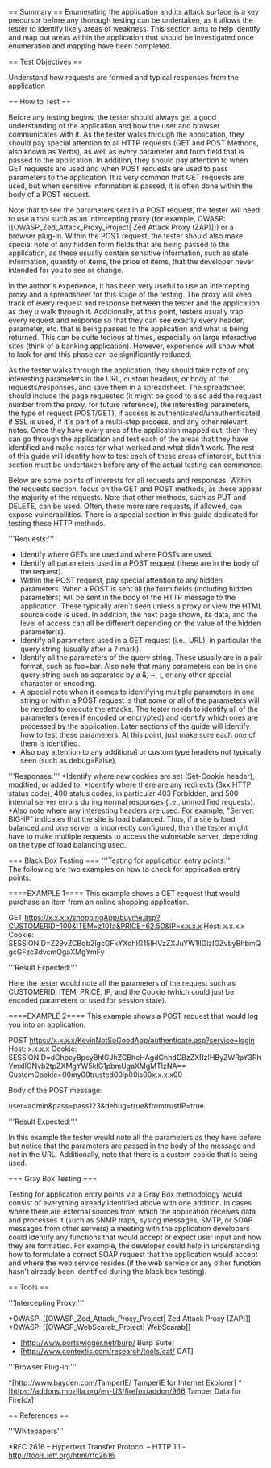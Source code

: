 == Summary ==
Enumerating the application and its attack surface is a key precursor before any thorough testing can be undertaken, as it allows the tester to identify likely areas of weakness. This section aims to help identify and map out areas within the application that should be investigated once enumeration and mapping have been completed.


== Test Objectives ==

Understand how requests are formed and typical responses from the application


== How to Test == 

Before any testing begins, the tester should always get a good understanding of the application and how the user and browser communicates with it.  As the tester walks through the application, they should pay special attention to all HTTP requests (GET and POST Methods, also known as Verbs), as well as every parameter and form field that is passed to the application.  In addition, they should pay attention to when GET requests are used and when POST requests are used to pass parameters to the application.  It is very common that GET requests are used, but when sensitive information is passed, it is often done within the body of a POST request.  


Note that to see the parameters sent in a POST request, the tester will need to use a tool such as an intercepting proxy (for example, OWASP: [[OWASP_Zed_Attack_Proxy_Project| Zed Attack Proxy (ZAP)]]) or a browser plug-in.  Within the POST request, the tester should also make special note of any hidden form fields that are being passed to the application, as these usually contain sensitive information, such as state information, quantity of items, the price of items, that the developer never intended for you to see or change.  


In the author's experience, it has been very useful to use an intercepting proxy and a spreadsheet for this stage of the testing.  The proxy will keep track of every request and response between the tester and the application as they u walk through it.  Additionally, at this point, testers usually trap every request and response so that they can see exactly every header, parameter, etc. that is being passed to the application and what is being returned.  This can be quite tedious at times, especially on large interactive sites (think of a banking application). However, experience will show what to look for and this phase can be significantly reduced.  


As the tester walks through the application, they should take note of any interesting parameters in the URL, custom headers, or body of the requests/responses, and save them in a spreadsheet.  The spreadsheet should include the page requested (it might be good to also add the request number from the proxy, for future reference), the interesting parameters, the type of request (POST/GET), if access is authenticated/unauthenticated, if SSL is used, if it's part of a multi-step process, and any other relevant notes.  Once they have every area of the application mapped out, then they can go through the application and test each of the areas that they have identified and make notes for what worked and what didn't work.  The rest of this guide will identify how to test each of these areas of interest, but this section must be undertaken before any of the actual testing can commence.


Below are some points of interests for all requests and responses.  Within the requests section, focus on the GET and POST methods, as these appear the majority of the requests.  Note that other methods, such as PUT and DELETE, can be used. Often, these more rare requests, if allowed, can expose vulnerabilities.  There is a special section in this guide dedicated for testing these HTTP methods.


'''Requests:'''
* Identify where GETs are used and where POSTs are used.
* Identify all parameters used in a POST request (these are in the body of the request).
* Within the POST request, pay special attention to any hidden parameters.  When a POST is sent all the form fields (including hidden parameters) will be sent in the body of the HTTP message to the application.  These typically aren't seen unless a proxy or view the HTML source code is used.  In addition, the next page shown, its data, and the level of access can all be different depending on the value of the hidden parameter(s).
* Identify all parameters used in a GET request (i.e., URL), in particular the query string (usually after a ? mark).
* Identify all the parameters of the query string. These usually are in a pair format, such as foo=bar. Also note that many parameters can be in one query string such as separated by a &, ~, :, or any other special character or encoding.
* A special note when it comes to identifying multiple parameters in one string or within a POST request is that some or all of the parameters will be needed to execute the attacks.  The tester needs to identify all of the parameters (even if encoded or encrypted) and identify which ones are processed by the application.  Later sections of the guide will identify how to test these parameters. At this point, just make sure each one of them is identified.
* Also pay attention to any additional or custom type headers not typically seen (such as debug=False).


'''Responses:'''
*Identify where new cookies are set (Set-Cookie header), modified, or added to.
*Identify where there are any redirects (3xx HTTP status code), 400 status codes, in particular 403 Forbidden, and 500 internal server errors during normal responses (i.e., unmodified requests).
*Also note where any interesting headers are used. For example, "Server: BIG-IP" indicates that the site is load balanced. Thus, if a site is load balanced and one server is incorrectly configured, then the tester might have to make multiple requests to access the vulnerable server, depending on the type of load balancing used.


=== Black Box Testing ===
'''Testing for application entry points:''' <br>
The following are two examples on how to check for application entry points.<br>


====EXAMPLE 1====
This example shows a GET request that would purchase an item from an online shopping application.

 GET https://x.x.x.x/shoppingApp/buyme.asp?CUSTOMERID=100&ITEM=z101a&PRICE=62.50&IP=x.x.x.x 
 Host: x.x.x.x
 Cookie: SESSIONID=Z29vZCBqb2IgcGFkYXdhIG15IHVzZXJuYW1lIGlzIGZvbyBhbmQgcGFzc3dvcmQgaXMgYmFy


'''Result Expected:'''

Here the tester would note all the parameters of the request such as CUSTOMERID, ITEM, PRICE, IP, and the Cookie (which could just be encoded parameters or used for session state).


====EXAMPLE 2====
This example shows a POST request that would log you into an application.

 POST https://x.x.x.x/KevinNotSoGoodApp/authenticate.asp?service=login
 Host: x.x.x.x
 Cookie: SESSIONID=dGhpcyBpcyBhIGJhZCBhcHAgdGhhdCBzZXRzIHByZWRpY3RhYmxlIGNvb2tpZXMgYW5kIG1pbmUgaXMgMTIzNA==
 CustomCookie=00my00trusted00ip00is00x.x.x.x00

Body of the POST message:

 user=admin&pass=pass123&debug=true&fromtrustIP=true

'''Result Expected:'''

In this example the tester would note all the parameters as they have before but notice that the parameters are passed in the body of the message and not in the URL.  Additionally, note that there is a custom cookie that is being used.


=== Gray Box Testing === 

Testing for application entry points via a Gray Box methodology would consist of everything already identified above with one addition.  In cases where there are external sources from which the application receives data and processes it (such as SNMP traps, syslog messages, SMTP, or SOAP messages from other servers) a meeting with the application developers could identify any functions that would accept or expect user input and how they are formatted.  For example, the developer could help in understanding how to formulate a correct SOAP request that the application would accept and where the web service resides (if the web service or any other function hasn't already been identified during the black box testing).


== Tools ==

'''Intercepting Proxy:'''<br>

*OWASP: [[OWASP_Zed_Attack_Proxy_Project| Zed Attack Proxy (ZAP)]]
*OWASP: [[OWASP_WebScarab_Project| WebScarab]]
* [http://www.portswigger.net/burp/ Burp Suite]
* [http://www.contextis.com/research/tools/cat/ CAT]


'''Browser Plug-in:'''<br>

*[http://www.bayden.com/TamperIE/ TamperIE for Internet Explorer]
*[https://addons.mozilla.org/en-US/firefox/addon/966 Tamper Data for Firefox]


== References ==

'''Whitepapers'''<br>

*RFC 2616 – Hypertext Transfer Protocol – HTTP 1.1 -
http://tools.ietf.org/html/rfc2616
